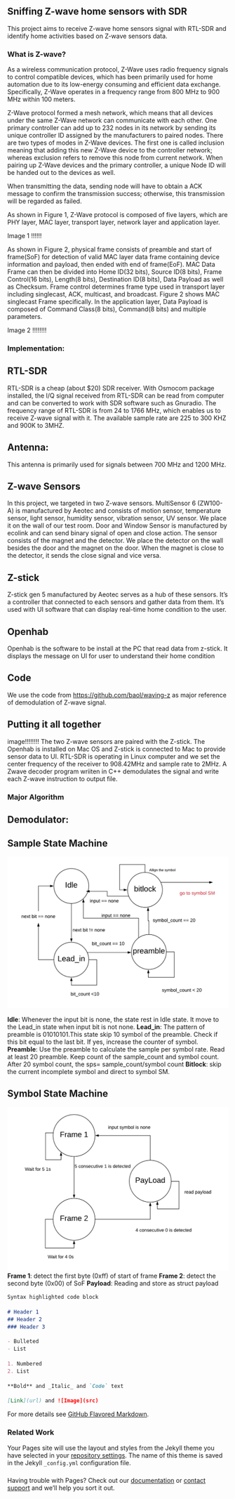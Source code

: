 ## Sniffing Z-wave home sensors with SDR

This project aims to receive Z-wave home sensors signal with RTL-SDR and identify home activities based on Z-wave sensors data. 

### What is Z-wave? 

As a wireless communication protocol, Z-Wave uses radio frequency signals to control compatible devices, which has been primarily used for home automation due to its low-energy consuming and efficient data exchange. Specifically, Z-Wave operates in a frequency range from 800 MHz to 900 MHz within 100 meters.

Z-Wave protocol formed a mesh network, which means that all devices under the same Z-Wave network can communicate with each other. One primary controller can add up to 232 nodes in its network by sending its unique controller ID assigned by the manufacturers to paired nodes. There are two types of modes in Z-Wave devices. The first one is called inclusion meaning that adding this new Z-Wave device to the controller network; whereas exclusion refers to remove this node from current network. When pairing up Z-Wave devices and the primary controller, a unique Node ID will be handed out to the devices as well. 

When transmitting the data, sending node will have to obtain a ACK message to confirm the transmission success; otherwise, this transmission will be regarded as failed.
 
As shown in Figure 1, Z-Wave protocol is composed of five layers, which are PHY layer, MAC layer, transport layer, network layer and application layer. 

Image 1 !!!!!!

As shown in Figure 2, physical frame consists of preamble and start of frame(SoF) for detection of valid MAC layer data frame containing device information and payload, then ended with end of frame(EoF). MAC Data Frame can then be divided into Home ID(32 bits), Source ID(8 bits), Frame Control(16 bits), Length(8 bits), Destination ID(8 bits), Data Payload as well as Checksum. Frame control determines frame type used in transport layer including singlecast, ACK, multicast, and broadcast. Figure 2 shows MAC singlecast Frame specifically. In the application layer, Data Payload is composed of Command Class(8 bits), Command(8 bits) and multiple parameters. 

Image 2 !!!!!!!!

### Implementation: 
## RTL-SDR
RTL-SDR is a cheap (about $20) SDR receiver. With Osmocom package installed, the I/Q signal received from RTL-SDR can be read from computer and can be converted to work with SDR software such as Gnuradio. 
The frequency range of RTL-SDR is from 24 to 1766 MHz, which enables us to receive Z-wave signal with it. The available sample rate are 225 to 300 KHZ  and 900K to 3MHZ. 
## Antenna:
This antenna is primarily used for signals between 700 MHz and 1200 MHz.
## Z-wave Sensors
In this project, we targeted in two Z-wave sensors.
MultiSensor 6 (ZW100-A) is manufactured by Aeotec and consists of motion sensor, temperature sensor, light sensor, humidity sensor, vibration sensor, UV sensor. We place it on the wall of our test room.
Door and Window Sensor is manufactured by ecolink and can send binary signal of open and close action. The sensor consists of the magnet and the detector. We place the detector on the wall besides the door and the magnet on the door. When the magnet is close to the detector, it sends the close signal and vice versa. 
## Z-stick
Z-stick gen 5 manufactured by Aeotec serves as a hub of these sensors. It’s a controller that connected to each sensors and gather data from them. It’s used with UI software that can display real-time home condition to the user. 
## Openhab
Openhab is the software to be install at the PC that read data from z-stick. It displays the message on UI for user to understand their home condition
## Code
We use the code from https://github.com/baol/waving-z as major reference of demodulation of Z-wave signal.
## Putting it all together
image!!!!!!!!
The two Z-wave sensors are paired with the Z-stick. The Openhab is installed on Mac OS and Z-stick is connected to Mac to provide sensor data to UI. RTL-SDR is operating in Linux computer and we set the center frequency of the receiver to 908.42MHz and sample rate to 2MHz. A Zwave decoder program wriiten in C++ demodulates the signal and write each Z-wave instruction to output file.

### Major Algorithm
## Demodulator:
## Sample State Machine
![Image](./images/SM1.png) 

**Idle**: Whenever the input bit is none, the state rest in Idle state. It move to the Lead_in state when input bit is not none.
**Lead_in**: The pattern of preamble is 01010101.This state skip 10 symbol of the preamble. Check if this bit equal to the last bit. If yes, increase the counter of symbol. 
**Preamble**: Use the preamble to calculate the sample per symbol rate. Read at least 20 preamble. Keep count of the sample_count and symbol count. After 20 symbol count, the sps= sample_count/symbol count
**Bitlock**: skip the current incomplete symbol and direct to symbol SM. 

## Symbol State Machine
![Image](./images/SM2.png) 
**Frame 1**: detect the first byte (0xff) of start of frame 
**Frame 2**: detect the second byte (0x00) of SoF
**Payload**: Reading and store as struct payload 




```markdown
Syntax highlighted code block

# Header 1
## Header 2
### Header 3

- Bulleted
- List

1. Numbered
2. List

**Bold** and _Italic_ and `Code` text

[Link](url) and ![Image](src)
```

For more details see [GitHub Flavored Markdown](https://guides.github.com/features/mastering-markdown/).

### Related Work

Your Pages site will use the layout and styles from the Jekyll theme you have selected in your [repository settings](https://github.com/UCLA-ECE209AS-2018W/Yaying-Yueyang/settings). The name of this theme is saved in the Jekyll `_config.yml` configuration file.

### 

Having trouble with Pages? Check out our [documentation](https://help.github.com/categories/github-pages-basics/) or [contact support](https://github.com/contact) and we’ll help you sort it out.
